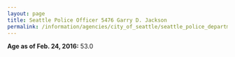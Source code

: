 ```yaml
---
layout: page
title: Seattle Police Officer 5476 Garry D. Jackson
permalink: /information/agencies/city_of_seattle/seattle_police_department/copbook/5476/
---
```


**Age as of Feb. 24, 2016:** 53.0
